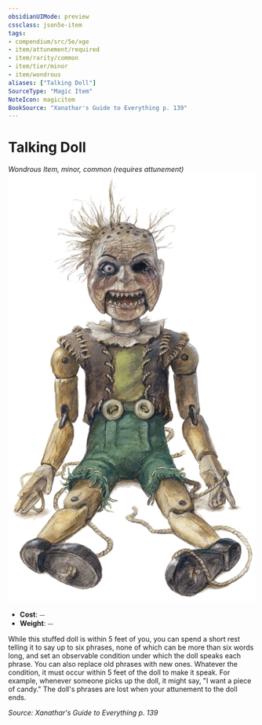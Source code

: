 ```yaml
---
obsidianUIMode: preview
cssclass: json5e-item
tags:
- compendium/src/5e/xge
- item/attunement/required
- item/rarity/common
- item/tier/minor
- item/wondrous
aliases: ["Talking Doll"]
SourceType: "Magic Item"
NoteIcon: magicitem
BookSource: "Xanathar's Guide to Everything p. 139"
---
```

# Talking Doll
*Wondrous Item, minor, common (requires attunement)*  
![](https://raw.githubusercontent.com/5etools-mirror-2/5etools-img/main/items/XGE/Talking%20Doll.webp#right)  

- **Cost**: ⏤
- **Weight**: ⏤

While this stuffed doll is within 5 feet of you, you can spend a short rest telling it to say up to six phrases, none of which can be more than six words long, and set an observable condition under which the doll speaks each phrase. You can also replace old phrases with new ones. Whatever the condition, it must occur within 5 feet of the doll to make it speak. For example, whenever someone picks up the doll, it might say, "I want a piece of candy." The doll's phrases are lost when your attunement to the doll ends.

*Source: Xanathar's Guide to Everything p. 139*
